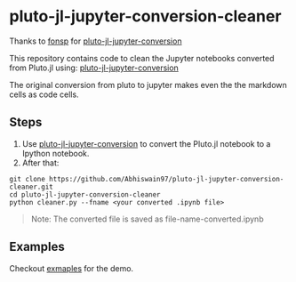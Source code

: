 # pluto-jl-jupyter-conversion-cleaner

Thanks to [fonsp](https://github.com/fonsp) for [pluto-jl-jupyter-conversion](https://observablehq.com/@olivier_plas/pluto-jl-jupyter-conversion)

This repository contains code to clean the Jupyter notebooks converted from Pluto.jl using:
[pluto-jl-jupyter-conversion](https://observablehq.com/@olivier_plas/pluto-jl-jupyter-conversion)

The original conversion from pluto to jupyter makes even the the markdown cells as code cells.

## Steps

1. Use [pluto-jl-jupyter-conversion](https://observablehq.com/@olivier_plas/pluto-jl-jupyter-conversion) to convert the Pluto.jl notebook to a Ipython notebook.
2. After that:

```
git clone https://github.com/Abhiswain97/pluto-jl-jupyter-conversion-cleaner.git
cd pluto-jl-jupyter-conversion-cleaner
python cleaner.py --fname <your converted .ipynb file>
```

> Note: The converted file is saved as file-name-converted.ipynb

## Examples

Checkout [exmaples](https://github.com/Abhiswain97/pluto-jl-jupyter-conversion-cleaner/tree/main/examples) for the demo.
